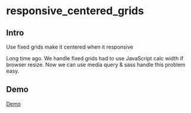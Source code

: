 responsive_centered_grids
=========================

## Intro

Use fixed grids make it centered when it responsive

Long time ago.
We handle fixed grids had to use JavaScript calc width if browser resize.
Now we can use media query & sass handle this problem easy.

## Demo

[Demo](http://tedshd.github.io/responsive_centered_grids/)

